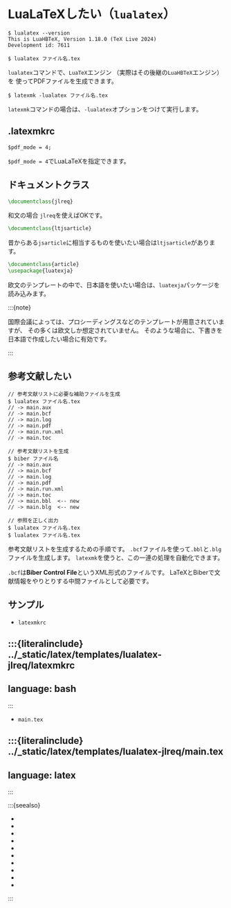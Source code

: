 # LuaLaTeXしたい（`lualatex`）

```console
$ lualatex --version
This is LuaHBTeX, Version 1.18.0 (TeX Live 2024)
Development id: 7611

$ lualatex ファイル名.tex
```

`lualatex`コマンドで、`LuaTeX`エンジン
（実際はその後継の`LuaHBTeX`エンジン）を
使ってPDFファイルを生成できます。

```console
$ latexmk -lualatex ファイル名.tex
```

`latexmk`コマンドの場合は、`-lualatex`オプションをつけて実行します。

## .latexmkrc

```unixconfig
$pdf_mode = 4;
```

`$pdf_mode = 4`でLuaLaTeXを指定できます。

## ドキュメントクラス

```latex
\documentclass{jlreq}
```

和文の場合 `jlreq`を使えばOKです。

```latex
\documentclass{ltjsarticle}
```

昔からある`jsarticle`に相当するものを使いたい場合は`ltjsarticle`があります。

```latex
\documentclass{article}
\usepackage{luatexja}
```

欧文のテンプレートの中で、日本語を使いたい場合は、`luatexja`パッケージを読み込みます。

:::{note}

国際会議によっては、プロシーディングスなどのテンプレートが用意されていますが、
その多くは欧文しか想定されていません。
そのような場合に、下書きを日本語で作成したい場合に有効です。

:::

## 参考文献したい

```console
// 参考文献リストに必要な補助ファイルを生成
$ lualatex ファイル名.tex
// -> main.aux
// -> main.bcf
// -> main.log
// -> main.pdf
// -> main.run.xml
// -> main.toc

// 参考文献リストを生成
$ biber ファイル名
// -> main.aux
// -> main.bcf
// -> main.log
// -> main.pdf
// -> main.run.xml
// -> main.toc
// -> main.bbl  <-- new
// -> main.blg  <-- new

// 参照を正しく出力
$ lualatex ファイル名.tex
$ lualatex ファイル名.tex
```

参考文献リストを生成するための手順です。
`.bcf`ファイルを使って`.bbl`と`.blg`ファイルを生成します。
`latexmk`を使うと、この一連の処理を自動化できます。

`.bcf`は**Biber Control File**というXML形式のファイルです。
LaTeXとBiberで文献情報をやりとりする中間ファイルとして必要です。

## サンプル

- `latexmkrc`

:::{literalinclude} ../_static/latex/templates/lualatex-jlreq/latexmkrc
---
language: bash
---
:::

- `main.tex`

:::{literalinclude} ../_static/latex/templates/lualatex-jlreq/main.tex
---
language: latex
---
:::

:::{seealso}

- [](./latex-latexmkrc.md)
- [](./latex-jlreq.md)
- [](./latex-luatexja-preset.md)
- [](./latex-biblatex.md)
- [](./latex-graphicx.md)
- [](./latex-geometry.md)
- [](./latex-fancyhdr.md)
- [](./latex-layout.md)
- [](./latex-bxjalipsum.md)
- [](./latex-maketitle.md)

:::
